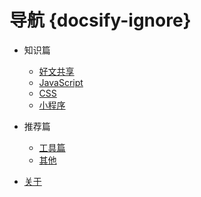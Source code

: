 # 导航 {docsify-ignore}

* 知识篇
  * [好文共享](knowledge/guide)
  * [JavaScript](knowledge/js)
  * [CSS](knowledge/css)
  * [小程序](knowledge/miniprogram)

* 推荐篇
  * [工具篇](recommend/tool)
  * [其他](recommend/site)

* [关于](about)
